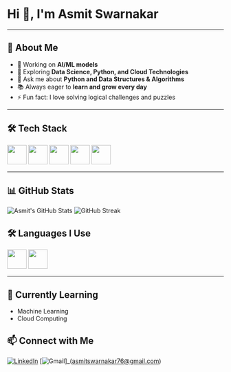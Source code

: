 # Hi 👋, I'm Asmit Swarnakar
---

## 🌟 About Me  
- 🔭 Working on **AI/ML models**  
- 🌱 Exploring **Data Science, Python, and Cloud Technologies**  
- 💬 Ask me about **Python and Data Structures & Algorithms**  
- 📚 Always eager to **learn and grow every day**  
- ⚡ Fun fact: I love solving logical challenges and puzzles  

---

## 🛠️ Tech Stack  

<p>
  <!-- SQL (MySQL logo as SQL icon) -->
  <img src="https://cdn.jsdelivr.net/gh/devicons/devicon/icons/mysql/mysql-original.svg" width="45" height="45"/>
  <!-- Power BI (custom PNG since no devicon) -->
  <img src="https://img.icons8.com/color/48/power-bi.png" width="45" height="45"/>
  <!-- Excel -->
  <img src="https://img.icons8.com/color/48/microsoft-excel-2019.png" width="45" height="45"/>
  <!-- Machine Learning (custom AI icon) -->
  <img src="https://img.icons8.com/color/48/artificial-intelligence.png" width="45" height="45"/>
  <!-- Jupyter Notebook -->
  <img src="https://cdn.jsdelivr.net/gh/devicons/devicon/icons/jupyter/jupyter-original.svg" width="45" height="45"/>
</p>



---

## 📊 GitHub Stats  
![Asmit's GitHub Stats](https://github-readme-stats.vercel.app/api?username=asmit&show_icons=true&theme=radical)
![GitHub Streak](https://streak-stats.demolab.com/?user=asmit&theme=radical)
 
## 🛠️ Languages I Use  
<p>
<!-- Python -->
  <img src="https://cdn.jsdelivr.net/gh/devicons/devicon/icons/python/python-original.svg" width="45" height="45"/>
 <!-- C++ -->
  <img src="https://cdn.jsdelivr.net/gh/devicons/devicon/icons/cplusplus/cplusplus-original.svg" width="45" height="45"/>
</p>

---

## 🌱 Currently Learning
- Machine Learning
- Cloud Computing

## 📫 Connect with Me
[![LinkedIn](https://img.shields.io/badge/LinkedIn-blue?style=for-the-badge&logo=linkedin)]([ww.linkedin.com/in/asmit-swarnakar-210a34267](https://www.linkedin.com/in/asmit-swarnakar-210a34267/))
[![Gmail](https://img.shields.io/badge/Gmail-D14836?style=for-the-badge&logo=gmail&logoColor=white)]_(asmitswarnakar76@gmail.com)

